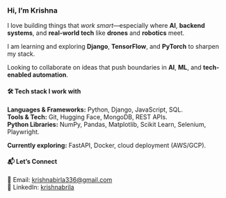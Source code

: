 ### Hi, I’m Krishna 

I love building things that *work smart*—especially where **AI**, **backend systems**, and **real-world tech** like **drones** and **robotics** meet.   

I am learning and exploring **Django**, **TensorFlow**, and **PyTorch** to sharpen my stack.    

Looking to collaborate on ideas that push boundaries in **AI**, **ML**, and **tech-enabled automation**.  


#### 🛠️ Tech stack I work with
**Languages & Frameworks:** Python, Django, JavaScript, SQL.  
**Tools & Tech:** Git, Hugging Face, MongoDB, REST APIs.  
**Python Libraries:** NumPy, Pandas, Matplotlib, Scikit Learn, Selenium, Playwright. 

**Currently exploring:** FastAPI, Docker, cloud deployment (AWS/GCP).


#### 📬 Let’s Connect
📧 Email: [krishnabirla336@gmail.com](mailto:krishnabirla336@gmail.com)  
🔗 LinkedIn: [krishnabrila](https://www.linkedin.com/in/krishnabirla)


<!---
Krishna9588/Krishna9588 is a ✨ special ✨ repository because its `README.md` (this file) appears on your GitHub profile.
You can click the Preview link to take a look at your changes.
--->
